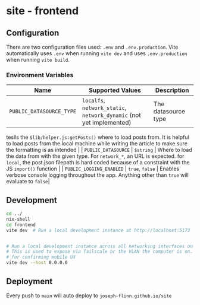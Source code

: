 # site - frontend

## Configuration

There are two configuration files used: `.env` and `.env.production`. Vite automatically uses `.env` when running `vite
dev` and uses `.env.production` when running `vite build`.

### Environment Variables

| Name | Supported Values | Description |
| ---- | ---------------- | ----------- |
| `PUBLIC_DATASOURCE_TYPE` | `localfs`, `network_static`, `network_dynamic` (not yet implemented) | The datasource type
teslls the `$lib/helper.js:getPosts()` where to load posts from. It is helpful to load posts from the local machine
while writing the article to make sure the formatting is as intended |
| `PUBLIC_DATASOURCE` | `$string` | Where to load the data from with the given type. For `network_*`, an URL is
expected. for `local`, the post.json filepath is hard coded because of a constraint with the JS `import()` function |
| `PUBLIC_LOGGING_ENABLED` | `true`, `false` | Enables verbose console logging throughout the app. Anything other than
`true` will evaluate to `false`|


## Development
```bash
cd ../
nix-shell
cd frontend
vite dev  # Run a local development instance at http://localhost:5173


# Run a local development instance across all networking interfaces on port 5173. 
# This is used to expose via Tailscale or the VLAN the computer is on. Mostly used
# for confirming mobile UX
vite dev --host 0.0.0.0  
```


## Deployment
Every push to `main` will auto deploy to `joseph-flinn.github.io/site`
